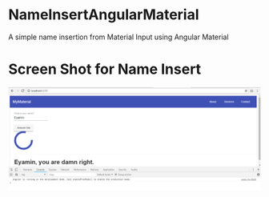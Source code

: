 # NameInsertAngularMaterial
A simple name insertion from Material Input using Angular Material
# Screen Shot for Name Insert
![alt text](https://github.com/Maxyee/NameInsertAngularMaterial/blob/master/img/simpleNameInsert.png)
